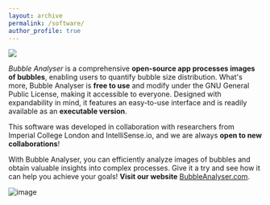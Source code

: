 ```yaml
---
layout: archive
permalink: /software/
author_profile: true
---
```


![](/_pages/6.png)

_Bubble Analyser_ is a comprehensive **open-source app processes images of bubbles**, enabling users to quantify bubble size distribution. What's more, Bubble Analyser is **free to use** and modify under the GNU General Public License, making it accessible to everyone. Designed with expandability in mind, it features an easy-to-use interface and is readily available as an **executable version**. 

This software was developed in collaboration with researchers from Imperial College London and IntelliSense.io, and we are always **open to new collaborations**! 

With Bubble Analyser, you can efficiently analyze images of bubbles and obtain valuable insights into complex processes. Give it a try and see how it can help you achieve your goals! **Visit our website** [BubbleAnalyser.com](https://www.bubbleanalyser.com/). 

![image](https://user-images.githubusercontent.com/79862171/232116239-c834ff71-1ab3-4fea-a205-59b304704616.png)

